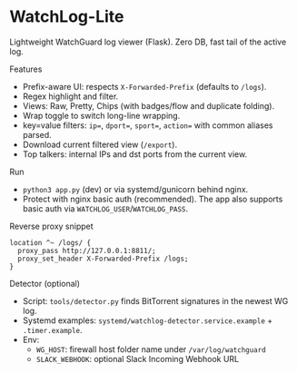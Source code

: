 # WatchLog-Lite

Lightweight WatchGuard log viewer (Flask). Zero DB, fast tail of the active log.

Features
- Prefix-aware UI: respects `X-Forwarded-Prefix` (defaults to `/logs`).
- Regex highlight and filter.
- Views: Raw, Pretty, Chips (with badges/flow and duplicate folding).
- Wrap toggle to switch long-line wrapping.
- key=value filters: `ip=`, `dport=`, `sport=`, `action=` with common aliases parsed.
- Download current filtered view (`/export`).
- Top talkers: internal IPs and dst ports from the current view.

Run
- `python3 app.py` (dev) or via systemd/gunicorn behind nginx.
- Protect with nginx basic auth (recommended). The app also supports basic auth via `WATCHLOG_USER`/`WATCHLOG_PASS`.

Reverse proxy snippet
```
location ^~ /logs/ {
  proxy_pass http://127.0.0.1:8811/;
  proxy_set_header X-Forwarded-Prefix /logs;
}
```

Detector (optional)
- Script: `tools/detector.py` finds BitTorrent signatures in the newest WG log.
- Systemd examples: `systemd/watchlog-detector.service.example` + `.timer.example`.
- Env:
  - `WG_HOST`: firewall host folder name under `/var/log/watchguard`
  - `SLACK_WEBHOOK`: optional Slack Incoming Webhook URL
